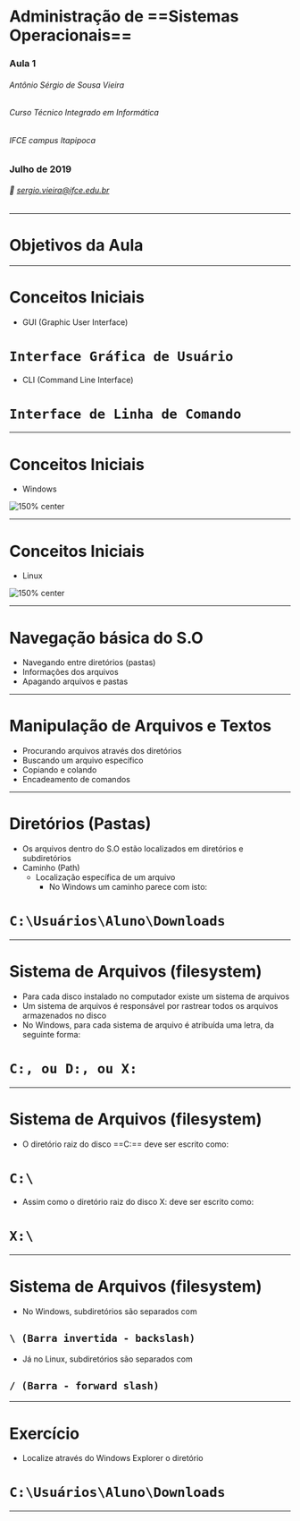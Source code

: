 <!-- $theme: gaia -->

# Administração de ==Sistemas Operacionais==


### Aula 1

###### Antônio Sérgio de Sousa Vieira
###### Curso Técnico Integrado em Informática
###### IFCE campus Itapipoca
### Julho de 2019
###### :email: sergio.vieira@ifce.edu.br

---
# Objetivos da Aula

---
# Conceitos Iniciais
- GUI (Graphic User Interface)
# `Interface Gráfica de Usuário`
- CLI (Command Line Interface)
# `Interface de Linha de Comando`
<!-- page_number: true -->

---
# Conceitos Iniciais
- Windows

![150% center](./gui-windows7.jpg)

---
# Conceitos Iniciais
- Linux

![150% center](gui-ubuntu.png)

---
# Navegação básica do S.O
- Navegando entre diretórios (pastas)
- Informações dos arquivos
- Apagando arquivos e pastas

---
# Manipulação de Arquivos e Textos
- Procurando arquivos através dos diretórios
- Buscando um arquivo específico
- Copiando e colando
- Encadeamento de comandos

---
# Diretórios (Pastas)
- Os arquivos dentro do S.O estão localizados em diretórios e subdiretórios
- Caminho (Path)
	- Localização específica de um arquivo
		- No Windows um caminho parece com isto:

# `C:\Usuários\Aluno\Downloads`

---
# Sistema de Arquivos (filesystem)
- Para cada disco instalado no computador existe um sistema de arquivos
- Um sistema de arquivos é responsável por rastrear todos os arquivos armazenados no disco
- No Windows, para cada sistema de arquivo é atribuída uma letra, da seguinte forma:

# `C:, ou D:, ou X:`

---
# Sistema de Arquivos (filesystem)
- O diretório raiz do disco ==C:== deve ser escrito como:
# `C:\`
- Assim como o diretório raiz do disco X: deve ser escrito como:
# `X:\`

---
# Sistema de Arquivos (filesystem)
- No Windows, subdiretórios são separados com
## `\ (Barra invertida - backslash)`
- Já no Linux, subdiretórios são separados com
## `/ (Barra - forward slash)`

---
# Exercício
- Localize através do Windows Explorer o diretório
# `C:\Usuários\Aluno\Downloads`
<!-- Exibir as propriedades do arquivo -->

---
